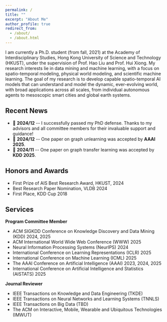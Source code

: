 ```yaml
---
permalink: /
title: ""
excerpt: "About Me"
author_profile: true
redirect_from: 
  - /about/
  - /about.html
---
```


I am currently a Ph.D. student (from fall, 2021) at the Academy of Interdisciplinary Studies, Hong Kong University of Science and Technology (HKUST), under the supervision of Prof. Hao Liu and Prof. Hui Xiong. My research interests lie in data mining and machine learning, with a focus on spatio-temporal modeling, physical world modeling, and scientific machine learning. The goal of my research is to develop capable spatio-temporal AI models that can understand and model the dynamic, ever-evolving world, with broad applications across all scales, from individual autonomous agents to mesoscopic smart cities and global earth systems.

## Recent News

- 📢 **2024/12** -- I successfully passed my PhD defense. Thanks to my advisors and all committee members for their invaluable support and guidance!
- 📢 **2024/12** -- One paper on graph unlearning was accepted by **AAAI 2025**.
- 📢 **2024/11** -- One paper on graph transfer learning was accepted by **KDD 2025**.

## Honors and Awards
* First Prize of AIS Best Research Award, HKUST, 2024
* Best Research Paper Nomination, VLDB 2024
* First Place, KDD Cup 2018

## Services
**Program Committee Member**
  - ACM SIGKDD Conference on Knowledge Discovery and Data Mining (KDD) 2024, 2025
  - ACM International World Wide Web Conference (WWW) 2025
  - Neural Information Processing Systems (NeurIPS) 2024
  - International Conference on Learning Representations (ICLR) 2025
  - International Conference on Machine Learning (ICML) 2025
  - The AAAI Conference on Artificial Intelligence (AAAI) 2023, 2024, 2025
  - International Conference on Artificial Intelligence and Statistics (AISTATS) 2025

**Journal Reviewer**
  - IEEE Transactions on Knowledge and Data Engineering (TKDE)
  - IEEE Transactions on Neural Networks and Learning Systems (TNNLS)
  - IEEE Transactions on Big Data (TBD)
  - The ACM on Interactive, Mobile, Wearable and Ubiquitous Technologies (IMWUT)
